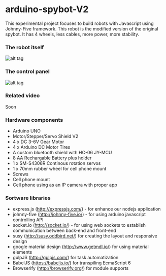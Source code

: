 # arduino-spybot-V2
This experimental project focuses to build robots with Javascript using Johnny-Five framework. 
This robot is the modified version of the original spybot. It has 4 wheels, less cables, more power, more stability.

### The robot itself
![alt tag](https://raw.githubusercontent.com/dominikfilkus/arduino-spybot-V2/master/arduino_spybot_V2.jpg)

### The control panel
![alt tag](https://raw.githubusercontent.com/dominikfilkus/arduino-spybot-V2/master/spybot_V2_panel.png)

### Related video
Soon

### Hardware components
 - Arduino UNO
 - Motor/Stepper/Servo Shield V2
 - 4 x DC 3-6V Gear Motor
 - 4 x Arduino DC Motor Tires
 - A custom bluetooth shield with HC-06 JY-MCU
 - 8 AA Rechargable Battery plus holder
 - 1 x SM-S4306R Continous rotation servos
 - 1 x 70mm rubber wheel for cell phone mount
 - Screws
 - Cell phone mount
 - Cell phone using as an IP camera with proper app
 
### Sortware libraries
 - express.js (http://expressjs.com/) - for enhance our nodejs application
 - johnny-five (http://johnny-five.io/) - for using arduino javascript controlling API
 - socket.io (http://socket.io/) - for using web sockets to establish communication between back-end and front-end
 - susy (http://susy.oddbird.net/) for creating the layout and responsive design
 - google material design (http://www.getmdl.io/) for using material elements
 - gulpJS (http://gulpjs.com/) for task automatization
 - BabelJS (https://babeljs.io/) for transpiling EcmaScript 6
 - Browserify (http://browserify.org/) for module supports
 

